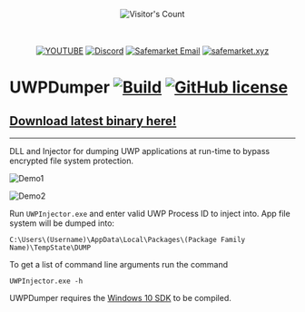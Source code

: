 <br/><br/>
<div align="center"> 
  <img src="https://profile-counter.glitch.me/Zhodisov/count.svg" alt="Visitor's Count" />
</div>
<br/><br/>

<div align="center">
  
[![YOUTUBE](https://img.shields.io/badge/Youtube-fc0000?style=for-the-badge&logo=YOUTUBE&logoColor=white)](https://www.youtube.com/@Jodis974)
[![Discord](https://img.shields.io/badge/Discord-6a85b9?style=for-the-badge&logo=discord&logoColor=white)](https://safemarket.xyz/discord)
[![Safemarket Email](https://img.shields.io/badge/safemarket_email-333333?style=for-the-badge&logo=gmail&logoColor=red)](mailto:support-checkout@safemarket.xyz)
[![safemarket.xyz](https://img.shields.io/badge/safemarket.xyz-0077B5?style=for-the-badge&logo=internet&logoColor=white)](https://safemarket.xyz/)

</div>





# UWPDumper [![Build](https://github.com/Wunkolo/UWPDumper/actions/workflows/ci.yml/badge.svg)](https://github.com/Wunkolo/UWPDumper/actions/workflows/ci.yml) [![GitHub license](https://img.shields.io/badge/license-MIT-blue.svg)](https://raw.githubusercontent.com/Wunkolo/UWPDumper/master/LICENSE)
## [Download latest binary here!](https://github.com/Wunkolo/UWPDumper/releases/)

---
DLL and Injector for dumping UWP applications at run-time to bypass encrypted file system protection.

![Demo1](media/demo1.gif)

![Demo2](media/demo2.gif)


Run `UWPInjector.exe` and enter valid UWP Process ID to inject into.
App file system will be dumped into:

`C:\Users\(Username)\AppData\Local\Packages\(Package Family Name)\TempState\DUMP`

To get a list of command line arguments run the command

`UWPInjector.exe -h`

UWPDumper requires the [Windows 10 SDK](https://developer.microsoft.com/en-us/windows/downloads/windows-10-sdk) to be compiled.
